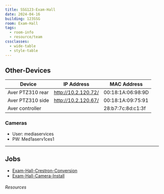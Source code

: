 ```yaml
---
title: SSG123-Exam-Hall
date: 2024-04-16
building: 123SSG
room: Exam-Hall
tags:
  - room-info
  - resource/team
cssclasses: 
  - wide-table
  - style-table
---
```


## Other-Devices

| Device           | IP Address          | MAC Address       |
| ---------------- | ------------------- | ----------------- |
| Aver PTZ310 rear | http://10.2.120.72/ | 00:18:1A:06:98:9D |
| Aver PTZ310 side | http://10.2.120.67/ | 00:18:1A:09:75:91 |
| Aver controller  |                     | 28:b7:7c:8d:c1:3f |

### Cameras

- User: mediaservices
- PW: Med1aserv1ces1


---

## Jobs

- [Exam-Hall-Crestron-Conversion](../../01-Projects/Exam-Hall-Crestron-Conversion.md)
- [Exam-Hall-Camera-Install](../../04-Archive/Complete/Exam-Hall-Camera-Install.md)


###### Resources

